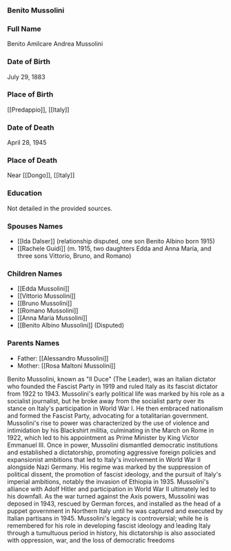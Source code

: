 ### Benito Mussolini

### Full Name

Benito Amilcare Andrea Mussolini

### Date of Birth

July 29, 1883

### Place of Birth

[[Predappio]], [[Italy]]

### Date of Death

April 28, 1945

### Place of Death

Near [[Dongo]], [[Italy]]

### Education

Not detailed in the provided sources.

### Spouses Names

- [[Ida Dalser]] (relationship disputed, one son Benito Albino born 1915)
- [[Rachele Guidi]] (m. 1915, two daughters Edda and Anna Maria, and three sons Vittorio, Bruno, and Romano)

### Children Names

- [[Edda Mussolini]]
- [[Vittorio Mussolini]]
- [[Bruno Mussolini]]
- [[Romano Mussolini]]
- [[Anna Maria Mussolini]]
- [[Benito Albino Mussolini]] (Disputed)

### Parents Names

- Father: [[Alessandro Mussolini]]
- Mother: [[Rosa Maltoni Mussolini]]

Benito Mussolini, known as "Il Duce" (The Leader), was an Italian dictator who founded the Fascist Party in 1919 and ruled Italy as its fascist dictator from 1922 to 1943. Mussolini's early political life was marked by his role as a socialist journalist, but he broke away from the socialist party over its stance on Italy's participation in World War I. He then embraced nationalism and formed the Fascist Party, advocating for a totalitarian government. Mussolini's rise to power was characterized by the use of violence and intimidation by his Blackshirt militia, culminating in the March on Rome in 1922, which led to his appointment as Prime Minister by King Victor Emmanuel III. Once in power, Mussolini dismantled democratic institutions and established a dictatorship, promoting aggressive foreign policies and expansionist ambitions that led to Italy's involvement in World War II alongside Nazi Germany. His regime was marked by the suppression of political dissent, the promotion of fascist ideology, and the pursuit of Italy's imperial ambitions, notably the invasion of Ethiopia in 1935. Mussolini's alliance with Adolf Hitler and participation in World War II ultimately led to his downfall. As the war turned against the Axis powers, Mussolini was deposed in 1943, rescued by German forces, and installed as the head of a puppet government in Northern Italy until he was captured and executed by Italian partisans in 1945. Mussolini's legacy is controversial; while he is remembered for his role in developing fascist ideology and leading Italy through a tumultuous period in history, his dictatorship is also associated with oppression, war, and the loss of democratic freedoms